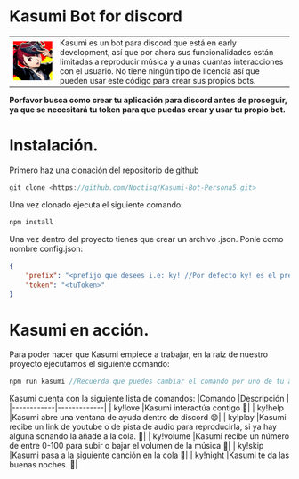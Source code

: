 # Kasumi Bot for discord



|     |    |
|------------|-------------|
| ![GitHub Logo](https://github.com/Noctisq/Kasumi-Bot-Persona5/blob/master/assets/images/kasumi.png)  |Kasumi es un bot para discord que está en early development, así que por ahora sus funcionalidades están limitadas a reproducir música y a unas cuántas interacciones con el usuario. No tiene ningún tipo de licencia así que pueden usar este código para crear sus propios bots.|

**Porfavor busca como crear tu aplicación para discord antes de proseguir, ya que se necesitará tu token para que puedas crear y usar tu propio bot.**
# Instalación.
Primero haz una clonación del repositorio de github
```javascript
git clone <https://github.com/Noctisq/Kasumi-Bot-Persona5.git>
```
Una vez clonado ejecuta el siguiente comando:
```javascript
npm install
```
Una vez dentro del proyecto tienes que crear un archivo .json. Ponle como nombre config.json:
```json
{
	"prefix": "<prefijo que desees i.e: ky! //Por defecto ky! es el prefijo elegido.>", 
	"token": "<tuToken>"
}
```

# Kasumi en acción.
Para poder hacer que Kasumi empiece a trabajar, en la raiz de nuestro proyecto ejecutamos el siguiente comando:
```javascript
npm run kasumi //Recuerda que puedes cambiar el comando por uno de tu agrado dentro del package.json
```
Kasumi cuenta con la siguiente lista de comandos:
|Comando |Descripción    |
|------------|-------------|
| ky!love |Kasumi interactúa contigo :heartbeat:|
| ky!help |Kasumi abre una ventana de ayuda dentro de discord :smile:| 
| ky!play <url> |Kasumi recibe un link de youtube o de pista de audio para reproducirla, si ya hay alguna sonando la añade a la cola. :white_heart:|
| ky!volume <numVol> |Kasumi recibe un número de entre 0-100 para subir o bajar el volumen de la música :musical_score:|
| ky!skip |Kasumi pasa a la siguiente canción en la cola :ghost:|
| ky!night |Kasumi te da las buenas noches. :milky_way:|
